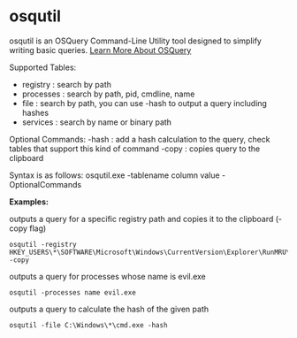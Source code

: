 # osqutil

osqutil is an OSQuery Command-Line Utility tool designed to simplify writing basic queries.
[Learn More About OSQuery](https://osquery.io/)

Supported Tables:
  - registry  : search by path
  - processes : search by path, pid, cmdline, name 
  - file      : search by path, you can use -hash to output a query including hashes
  - services  : search by name or binary path

Optional Commands:
  -hash : add a hash calculation to the query, check tables that support this kind of command
  -copy : copies query to the clipboard

Syntax is as follows:
osqutil.exe -tablename column value -OptionalCommands

**Examples:**

outputs a query for a specific registry path and copies it to the clipboard (-copy flag)
````console
osqutil -registry HKEY_USERS\*\SOFTWARE\Microsoft\Windows\CurrentVersion\Explorer\RunMRU\* -copy
````
outputs a query for processes whose name is evil.exe
````console
osqutil -processes name evil.exe
````
outputs a query to calculate the hash of the given path
````console
osqutil -file C:\Windows\*\cmd.exe -hash
````
